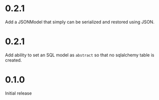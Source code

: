 
# 0.2.1

Add a JSONModel that simply can be serialized and restored using JSON.

# 0.2.1

Add ability to set an SQL model as `abstract` so that no sqlalchemy table is
created.

# 0.1.0

Initial release
